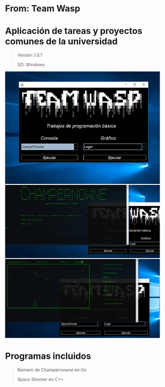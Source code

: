 # From: Team Wasp
# Aplicación de tareas y proyectos comunes de la universidad

> Versión 1.0.1

> SO: Windows

![](screenshot/Captura.PNG)
![](screenshot/Captura2.PNG)
![](screenshot/Captura3.PNG)

# Programas incluidos

> Número de Champernowne en Go

> Space Shooter en C++